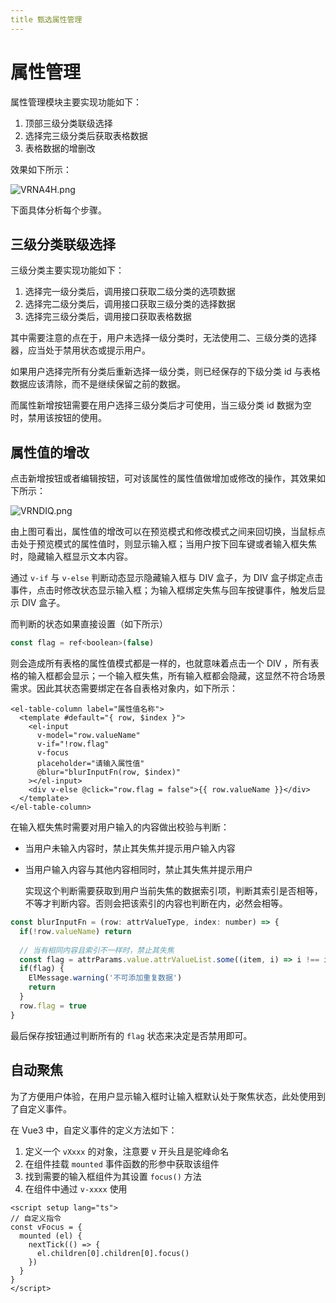 ```yaml
---
title 甄选属性管理
---
```


# 属性管理

属性管理模块主要实现功能如下：

1. 顶部三级分类联级选择
2. 选择完三级分类后获取表格数据
3. 表格数据的增删改

效果如下所示：

![VRNA4H.png](https://i.imgloc.com/2023/07/02/VRNA4H.png)

下面具体分析每个步骤。

## 三级分类联级选择

三级分类主要实现功能如下：

1. 选择完一级分类后，调用接口获取二级分类的选项数据
2. 选择完二级分类后，调用接口获取三级分类的选择数据
3. 选择完三级分类后，调用接口获取表格数据

其中需要注意的点在于，用户未选择一级分类时，无法使用二、三级分类的选择器，应当处于禁用状态或提示用户。

如果用户选择完所有分类后重新选择一级分类，则已经保存的下级分类 id 与表格数据应该清除，而不是继续保留之前的数据。

而属性新增按钮需要在用户选择三级分类后才可使用，当三级分类 id 数据为空时，禁用该按钮的使用。

## 属性值的增改

点击新增按钮或者编辑按钮，可对该属性的属性值做增加或修改的操作，其效果如下所示：

![VRNDIQ.png](https://i.imgloc.com/2023/07/02/VRNDIQ.png)

由上图可看出，属性值的增改可以在预览模式和修改模式之间来回切换，当鼠标点击处于预览模式的属性值时，则显示输入框；当用户按下回车键或者输入框失焦时，隐藏输入框显示文本内容。

通过 `v-if` 与 `v-else` 判断动态显示隐藏输入框与 DIV 盒子，为 DIV 盒子绑定点击事件，点击时修改状态显示输入框；为输入框绑定失焦与回车按键事件，触发后显示 DIV 盒子。

而判断的状态如果直接设置（如下所示）

```js
const flag = ref<boolean>(false)
```

则会造成所有表格的属性值模式都是一样的，也就意味着点击一个 DIV ，所有表格的输入框都会显示；一个输入框失焦，所有输入框都会隐藏，这显然不符合场景需求。因此其状态需要绑定在各自表格对象内，如下所示：

```vue
<el-table-column label="属性值名称">
  <template #default="{ row, $index }">
    <el-input
      v-model="row.valueName"
      v-if="!row.flag"
      v-focus
      placeholder="请输入属性值"
      @blur="blurInputFn(row, $index)"
    ></el-input>
    <div v-else @click="row.flag = false">{{ row.valueName }}</div>
  </template>
</el-table-column>
```

在输入框失焦时需要对用户输入的内容做出校验与判断：

- 当用户未输入内容时，禁止其失焦并提示用户输入内容

- 当用户输入内容与其他内容相同时，禁止其失焦并提示用户

  实现这个判断需要获取到用户当前失焦的数据索引项，判断其索引是否相等，不等才判断内容。否则会把该索引的内容也判断在内，必然会相等。

```js
const blurInputFn = (row: attrValueType, index: number) => {
  if(!row.valueName) return
  
  // 当有相同内容且索引不一样时，禁止其失焦
  const flag = attrParams.value.attrValueList.some((item, i) => i !== index && item.valueName === row.valueName)
  if(flag) {
    ElMessage.warning('不可添加重复数据')
    return
  }
  row.flag = true
}
```

最后保存按钮通过判断所有的 `flag` 状态来决定是否禁用即可。

## 自动聚焦

为了方便用户体验，在用户显示输入框时让输入框默认处于聚焦状态，此处使用到了自定义事件。

在 Vue3 中，自定义事件的定义方法如下：

1. 定义一个 `vXxxx` 的对象，注意要 v 开头且是驼峰命名
2. 在组件挂载 `mounted` 事件函数的形参中获取该组件
3. 找到需要的输入框组件为其设置 `focus()` 方法
4. 在组件中通过 `v-xxxx` 使用

```vue
<script setup lang="ts">
// 自定义指令
const vFocus = {
  mounted (el) {
    nextTick(() => {
      el.children[0].children[0].focus()
    })
  }
}
</script>
```

